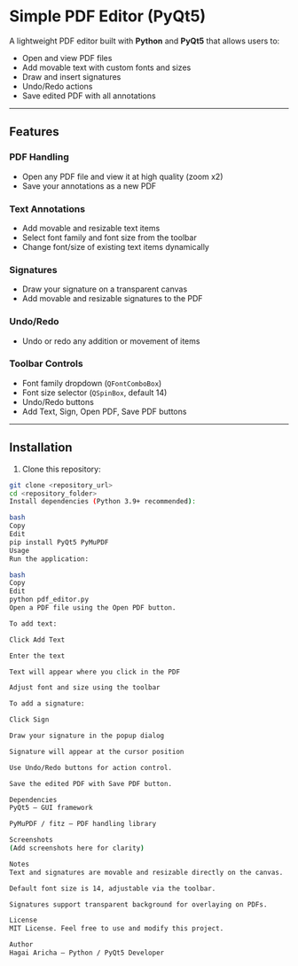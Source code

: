 # Simple PDF Editor (PyQt5)

A lightweight PDF editor built with **Python** and **PyQt5** that allows users to:

- Open and view PDF files
- Add movable text with custom fonts and sizes
- Draw and insert signatures
- Undo/Redo actions
- Save edited PDF with all annotations

---

## Features

### PDF Handling
- Open any PDF file and view it at high quality (zoom x2)
- Save your annotations as a new PDF

### Text Annotations
- Add movable and resizable text items
- Select font family and font size from the toolbar
- Change font/size of existing text items dynamically

### Signatures
- Draw your signature on a transparent canvas
- Add movable and resizable signatures to the PDF

### Undo/Redo
- Undo or redo any addition or movement of items

### Toolbar Controls
- Font family dropdown (`QFontComboBox`)
- Font size selector (`QSpinBox`, default 14)
- Undo/Redo buttons
- Add Text, Sign, Open PDF, Save PDF buttons

---

## Installation

1. Clone this repository:

```bash
git clone <repository_url>
cd <repository_folder>
Install dependencies (Python 3.9+ recommended):

bash
Copy
Edit
pip install PyQt5 PyMuPDF
Usage
Run the application:

bash
Copy
Edit
python pdf_editor.py
Open a PDF file using the Open PDF button.

To add text:

Click Add Text

Enter the text

Text will appear where you click in the PDF

Adjust font and size using the toolbar

To add a signature:

Click Sign

Draw your signature in the popup dialog

Signature will appear at the cursor position

Use Undo/Redo buttons for action control.

Save the edited PDF with Save PDF button.

Dependencies
PyQt5 – GUI framework

PyMuPDF / fitz – PDF handling library

Screenshots
(Add screenshots here for clarity)

Notes
Text and signatures are movable and resizable directly on the canvas.

Default font size is 14, adjustable via the toolbar.

Signatures support transparent background for overlaying on PDFs.

License
MIT License. Feel free to use and modify this project.

Author
Hagai Aricha – Python / PyQt5 Developer
